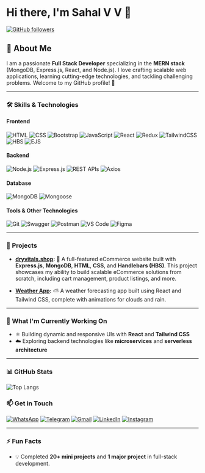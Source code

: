 # Hi there, I'm Sahal V V 👋

[![GitHub followers](https://img.shields.io/github/followers/sahal2255?label=Follow&style=social)](https://github.com/sahal2255?tab=followers)

## 🚀 About Me
I am a passionate **Full Stack Developer** specializing in the **MERN stack** (MongoDB, Express.js, React, and Node.js). I love crafting scalable web applications, learning cutting-edge technologies, and tackling challenging problems. Welcome to my GitHub profile! 🎉

---

### 🛠 Skills & Technologies

#### Frontend
![HTML](https://img.shields.io/badge/HTML5-E34F26?style=for-the-badge&logo=html5&logoColor=white)
![CSS](https://img.shields.io/badge/CSS3-1572B6?style=for-the-badge&logo=css3&logoColor=white)
![Bootstrap](https://img.shields.io/badge/Bootstrap-563D7C?style=for-the-badge&logo=bootstrap&logoColor=white)
![JavaScript](https://img.shields.io/badge/JavaScript-323330?style=for-the-badge&logo=javascript&logoColor=F7DF1E)
![React](https://img.shields.io/badge/React-20232A?style=for-the-badge&logo=react&logoColor=61DAFB)
![Redux](https://img.shields.io/badge/Redux-764ABC?style=for-the-badge&logo=redux&logoColor=white)
![TailwindCSS](https://img.shields.io/badge/Tailwind_CSS-38B2AC?style=for-the-badge&logo=tailwind-css&logoColor=white)
![HBS](https://img.shields.io/badge/Handlebars.js-000000?style=for-the-badge&logo=handlebars.js&logoColor=white)
![EJS](https://img.shields.io/badge/EJS-4E4E4E?style=for-the-badge&logo=ejs&logoColor=white)


#### Backend
![Node.js](https://img.shields.io/badge/Node.js-43853D?style=for-the-badge&logo=node.js&logoColor=white)
![Express.js](https://img.shields.io/badge/Express.js-404D59?style=for-the-badge)
![REST APIs](https://img.shields.io/badge/REST_APIs-ff9800?style=for-the-badge)
![Axios](https://img.shields.io/badge/Axios-5A29E4?style=for-the-badge&logo=axios&logoColor=white)

#### Database
![MongoDB](https://img.shields.io/badge/MongoDB-4EA94B?style=for-the-badge&logo=mongodb&logoColor=white)
![Mongoose](https://img.shields.io/badge/Mongoose-880000?style=for-the-badge)

#### Tools & Other Technologies
![Git](https://img.shields.io/badge/Git-F05032?style=for-the-badge&logo=git&logoColor=white)
![Swagger](https://img.shields.io/badge/Swagger-85EA2D?style=for-the-badge&logo=swagger&logoColor=black)
![Postman](https://img.shields.io/badge/Postman-FF6C37?style=for-the-badge&logo=postman&logoColor=white)
![VS Code](https://img.shields.io/badge/VS_Code-007ACC?style=for-the-badge&logo=visual-studio-code&logoColor=white)
![Figma](https://img.shields.io/badge/Figma-F24E1E?style=for-the-badge&logo=figma&logoColor=white)


---

### 🚀 Projects

- **[dryvitals.shop](https://dryvitals.shop):** 🛒 A full-featured eCommerce website built with **Express.js**, **MongoDB**, **HTML**, **CSS**, and **Handlebars (HBS)**. This project showcases my ability to build scalable eCommerce solutions from scratch, including cart management, product listings, and more.

- **[Weather App](https://github.com/sahalvv/weather-app):** ⛅ A weather forecasting app built using React and Tailwind CSS, complete with animations for clouds and rain.


---

### 🌱 What I'm Currently Working On
- ⚛️ Building dynamic and responsive UIs with **React** and **Tailwind CSS**
- ☁️ Exploring backend technologies like **microservices** and **serverless architecture**

---
### 📊 GitHub Stats

![Top Langs](https://github-readme-stats.vercel.app/api/top-langs/?username=sahal2255&theme=radical)


### 📫 Get in Touch

[![WhatsApp](https://img.shields.io/badge/WhatsApp-25D366?style=for-the-badge&logo=whatsapp&logoColor=white)](https://wa.me/9645228096)
[![Telegram](https://img.shields.io/badge/Telegram-2CA5E0?style=for-the-badge&logo=telegram&logoColor=white)](https://t.me/@sahalvv)
[![Gmail](https://img.shields.io/badge/Gmail-D14836?style=for-the-badge&logo=gmail&logoColor=white)](mailto:sahalvv9656@gmail.com)
[![LinkedIn](https://img.shields.io/badge/LinkedIn-0077B5?style=for-the-badge&logo=linkedin&logoColor=white)](https://www.linkedin.com/in/sahal-vv96/)
[![Instagram](https://img.shields.io/badge/Instagram-E4405F?style=for-the-badge&logo=instagram&logoColor=white)](https://www.instagram.com/_.sahal_vv/)

---

### ⚡ Fun Facts
- 💡 Completed **20+ mini projects** and **1 major project** in full-stack development.
